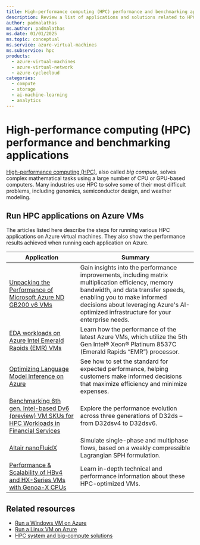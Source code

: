 ```yaml
---
title: High-performance computing (HPC) performance and benchmarking applications
description: Review a list of applications and solutions related to HPC performance and benchmarking.
author: padmalathas
ms.author: padmalathas
ms.date: 01/01/2025
ms.topic: conceptual
ms.service: azure-virtual-machines
ms.subservice: hpc
products:
  - azure-virtual-machines
  - azure-virtual-network
  - azure-cyclecloud
categories:
  - compute
  - storage
  - ai-machine-learning
  - analytics
---
```


# High-performance computing (HPC) performance and benchmarking applications

[High-performance computing (HPC)](/azure/architecture/topics/high-performance-computing), also called *big compute*, solves complex mathematical tasks using a large number of CPU or GPU-based computers. Many industries use HPC to solve some of their most difficult problems, including genomics, semiconductor design, and weather modeling.

## Run HPC applications on Azure VMs

The articles listed here describe the steps for running various HPC applications on Azure virtual machines. They also show the performance results achieved when running each application on Azure.

|Application|Summary|
|--|--|
|[Unpacking the Performance of Microsoft Azure ND GB200 v6 VMs](https://techcommunity.microsoft.com/blog/azurehighperformancecomputingblog/benchmark-eda-workloads-on-azure-intel-emerald-rapids-emr-vms/4334619)|Gain insights into the performance improvements, including matrix multiplication efficiency, memory bandwidth, and data transfer speeds, enabling you to make informed decisions about leveraging Azure's AI-optimized infrastructure for your enterprise needs.|
|[EDA workloads on Azure Intel Emerald Rapids (EMR) VMs](https://techcommunity.microsoft.com/blog/azurehighperformancecomputingblog/benchmark-eda-workloads-on-azure-intel-emerald-rapids-emr-vms/4334619)|Learn how the performance of the latest Azure VMs, which utilize the 5th Gen Intel® Xeon® Platinum 8537C (Emerald Rapids “EMR”) processor.|
|[Optimizing Language Model Inference on Azure](https://techcommunity.microsoft.com/blog/azurehighperformancecomputingblog/optimizing-language-model-inference-on-azure/4248271)|See how to set the standard for expected performance, helping customers make informed decisions that maximize efficiency and minimize expenses.|
|[Benchmarking 6th gen. Intel-based Dv6 (preview) VM SKUs for HPC Workloads in Financial Services](https://techcommunity.microsoft.com/blog/azurehighperformancecomputingblog/benchmarking-6th-gen-intel-based-dv6-preview-vm-skus-for-hpc-workloads-in-financ/4272738)|Explore the performance evolution across three generations of D32ds – from D32dsv4 to D32dsv6.|
|[Altair nanoFluidX](https://techcommunity.microsoft.com/blog/azurehighperformancecomputingblog/accelerating-water-wading-simulation-using-altair%C2%AE-nanofluidx%C2%AE-on-azure-nvidia-a/4240148)|Simulate single-phase and multiphase flows, based on a weakly compressible Lagrangian SPH formulation.|
|[Performance & Scalability of HBv4 and HX-Series VMs with Genoa-X CPUs](https://techcommunity.microsoft.com/blog/azurehighperformancecomputingblog/performance--scalability-of-hbv4-and-hx-series-vms-with-genoa-x-cpus/3846766)|Learn in-depth technical and performance information about these HPC-optimized VMs.|


## Related resources

- [Run a Windows VM on Azure](/azure/architecture/reference-architectures/n-tier/windows-vm)
- [Run a Linux VM on Azure](/azure/architecture/reference-architectures/n-tier/linux-vm)
- [HPC system and big-compute solutions](/azure/architecture/solution-ideas/articles/big-compute-with-azure-batch)
